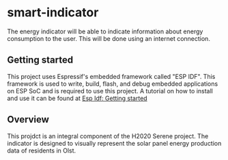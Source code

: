 # smart-indicator
The energy indicator will be able to indicate information about energy consumption to the user. This will be done using an internet connection. 

## Getting started
This project uses Espressif's embedded framework called "ESP IDF". This framework is used to write, build, flash, and debug embedded applications on ESP SoC and is required to use this project. A tutorial on how to install and use it can be found at [Esp Idf: Getting started](https://docs.espressif.com/projects/esp-idf/en/stable/esp32/get-started/index.html)

## Overview
This projdct is an integral component of the H2020 Serene project. The indicator is designed to visually represent the solar panel energy production data of residents in Olst.
